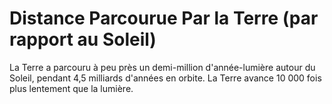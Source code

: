 # Distance Parcourue Par la Terre (par rapport au Soleil)

La Terre a parcouru à peu près un demi-million d'année-lumière autour du Soleil,
pendant 4,5 milliards d'années en orbite. La Terre avance 10 000 fois plus
lentement que la lumière.
